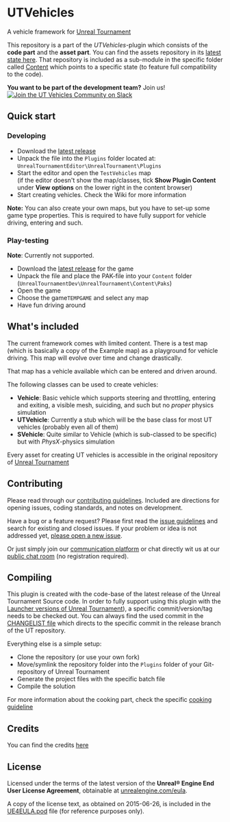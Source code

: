 UTVehicles
==========
A vehicle framework for [Unreal Tournament](//www.unrealtournament.com/)

This repository is a part of the *UTVehicles*-plugin which consists of the **code part** and the **asset part**. You can find the assets repository in its [latest state here](https://github.com/UTCommunity/UTVehiclesContent). That repository is included as a sub-module in the specific folder called [Content](Content/) which points to a specific state (to feature full compatibility to the code).

**You want to be part of the development team?** Join us! [![Join the UT Vehicles Community on Slack](http://utvehicles-slack.herokuapp.com/badge.svg)](http://utvehicles-slack.herokuapp.com/)

## Quick start

### Developing

- Download the [latest release](/../../releases/latest)
- Unpack the file into the `Plugins` folder located at:  
  `UnrealTournamentEditor\UnrealTournament\Plugins`
- Start the editor and open the `TestVehicles` map  
  (if the editor doesn't show the map/classes, tick **Show Plugin Content** under **View options** on the lower right in the content browser)
- Start creating vehicles. Check the Wiki for more information

**Note:** You can also create your own maps, but you have to set-up some game type properties. This is required to have fully support for vehicle driving, entering and such.


### Play-testing

**Note**: Currently not supported.

- Download the [latest release](/../../releases/latest) for the game
- Unpack the file and place the PAK-file into your `Content` folder  
  (`UnrealTournamentDev\UnrealTournament\Content\Paks`)
- Open the game
- Choose the game`TEMPGAME` and select any map
- Have fun driving around

## What's included

The current framework comes with limited content. There is a test map (which is basically a copy of the Example map) as a playground for vehicle driving. This map will evolve over time and change drastically.

That map has a vehicle available which can be entered and driven around.

The following classes can be used to create vehicles:

- **Vehicle**: Basic vehicle which supports steering and throttling, entering and exiting, a visible mesh, suiciding, and such but no _proper_ physics simulation
- **UTVehicle**: Currently a stub which will be the base class for most UT vehicles (probably even all of them)
- **SVehicle**: Quite similar to Vehicle (which is sub-classed to be specific) but with *PhysX*-physics simulation

Every asset for creating UT vehicles is accessible in the original repository of [Unreal Tournament](https://github.com/EpicGames/UnrealTournament)

## Contributing

Please read through our [contributing guidelines](CONTRIBUTING.md). Included are directions for opening issues, coding standards, and notes on development.

Have a bug or a feature request? Please first read the [issue guidelines](CONTRIBUTING.md#using-the-issue-tracker) and search for existing and closed issues. If your problem or idea is not addressed yet, [please open a new issue](issues/new).

Or just simply join our [communication platform](http://utvehicles-slack.herokuapp.com/) or chat directly wit us at our [public chat room](https://www.hipchat.com/gDpVJx3Gd) (no registration required).

## Compiling

This plugin is created with the code-base of the latest release of the Unreal Tournament Source code.  In order to fully support using this plugin with the [Launcher versions of Unreal Tournament](https://www.unrealtournament.com/download)), a specific commit/version/tag needs to be checked out. You can always find the used commit in the [CHANGELIST file](CHANGELIST) which directs to the specific commit in the release branch of the UT repository.

Everything else is a simple setup:

- Clone the repository (or use your own fork)
- Move/symlink the repository folder into the `Plugins` folder of your Git-repository of Unreal Tournament
- Generate the project files with the specific batch file
- Compile the solution

For more information about the cooking part, check the specific [cooking guideline](COOKING.md)

## Credits

You can find the credits [here](CREDITS.md)

## License

Licensed under the terms of the latest version of the **Unreal® Engine End User License Agreement**, obtainable at [unrealengine.com/eula](//unrealengine.com/eula).

A copy of the license text, as obtained on 2015-06-26, is included in the [UE4EULA.pod](UE4EULA.pod) file (for reference purposes only).